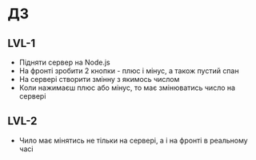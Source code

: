 # ДЗ
## LVL-1

- Підняти сервер на Node.js
- На фронті зробити 2 кнопки - плюс і мінус, а також пустий спан
- На сервері створити змінну з якимось числом
- Коли нажимаєш плюс або мінус, то має змінюватись число на сервері
## LVL-2

- Чило має мінятись не тільки на сервері, а і на фронті в реальному часі


